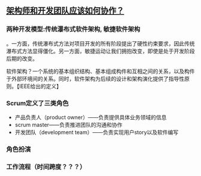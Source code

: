 ## [架构师和开发团队应该如何协作？](http://36kr.com/p/5042920.html)


### 两种开发模型:传统瀑布式软件架构, 敏捷软件架构

。一方面，传统瀑布式方法对项目开发的所有阶段提出了硬性约束要求，因此传统瀑布式方法显得僵化。另一方面，敏捷运动让我们拥抱改变，即使是处于开发阶段后期的改变。

软件架构？一个系统的基本组织结构、基本组成构件和互相之间的关系，以及构件于外部环境间的关系。同时，软件架构为后续的设计和架构演化提供了指导性原则。【IEEE给出的定义】

### Scrum定义了三类角色

* 产品负责人（product owner）——负责提供具体业务领域的信息
* scrum master——负责推进团队的沟通和协作
* 开发团队（development team）——负责实现用户story以及软件编写

### 角色扮演


### 工作流程（时间跨度？？？）
